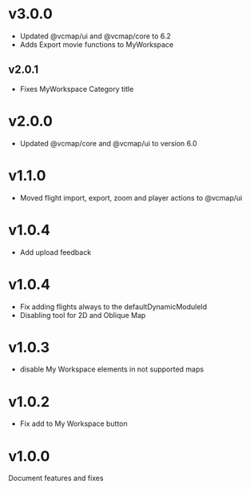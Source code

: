 # v3.0.0

- Updated @vcmap/ui and @vcmap/core to 6.2
- Adds Export movie functions to MyWorkspace

## v2.0.1

- Fixes MyWorkspace Category title

# v2.0.0

- Updated @vcmap/core and @vcmap/ui to version 6.0

# v1.1.0

- Moved flight import, export, zoom and player actions to @vcmap/ui

# v1.0.4

- Add upload feedback

# v1.0.4

- Fix adding flights always to the defaultDynamicModuleId
- Disabling tool for 2D and Oblique Map

# v1.0.3

- disable My Workspace elements in not supported maps

# v1.0.2

- Fix add to My Workspace button

# v1.0.0

Document features and fixes
